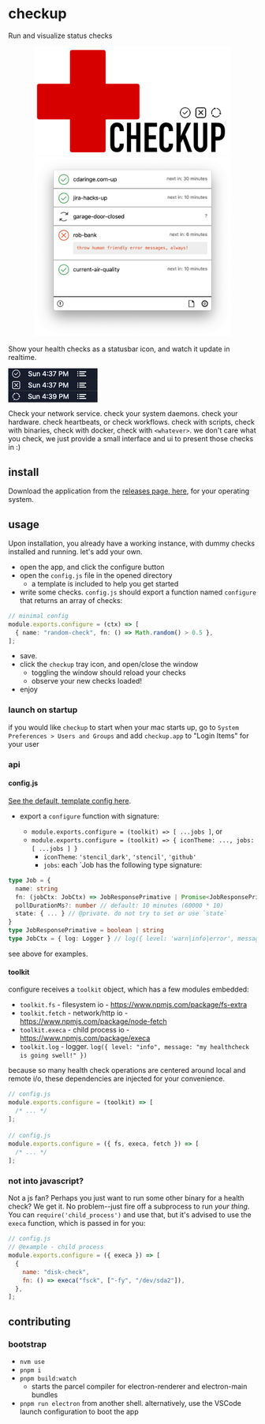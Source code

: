 # checkup

Run and visualize status checks

<div style='text-align: center;width: 100%; margin: auto;'>
  <img width='400px' src='./img/checkup.png' />
</div>
<div style='text-align: center;width: 100%; margin: auto;'>
  <img width='400px' src='./img/window.png' />
</div>

Show your health checks as a statusbar icon, and watch it update in realtime.

<img style="display: block" src='./img/menubar_success.png' />
<img style="display: block" src='./img/menubar_fail.png' />
<img style="display: block" src='./img/menubar_busy.png' />

Check your network service. check your system daemons. check your hardware. check heartbeats, or check workflows. check with scripts, check with binaries, check with docker, check with `<whatever>`. we don't care what you check, we just provide a small interface and ui to present those checks in :)

## install

Download the application from the [releases page, here](https://github.com/dino-dna/checkup/releases), for your operating system.

## usage

Upon installation, you already have a working instance, with dummy checks installed and running. let's add your own.

- open the app, and click the configure button
- open the `config.js` file in the opened directory
  - a template is included to help you get started
- write some checks. `config.js` should export a function named `configure` that returns an array of checks:

```ts
// minimal config
module.exports.configure = (ctx) => [
  { name: "random-check", fn: () => Math.random() > 0.5 },
];
```

- save.
- click the `checkup` tray icon, and open/close the window
  - toggling the window should reload your checks
  - observe your new checks loaded!
- enjoy

### launch on startup

if you would like `checkup` to start when your mac starts up, go to `System Preferences > Users and Groups` and add `checkup.app` to "Login Items" for your user

### api

#### config.js

[See the default, template config here](src/configure.template.js).

- export a `configure` function with signature:

  - `module.exports.configure = (toolkit) => [ ...jobs ]`, or
  - `module.exports.configure = (toolkit) => { iconTheme: ..., jobs: [ ...jobs ] }`
    - `iconTheme`: `'stencil_dark'`, `'stencil'`, `'github'`
    - `jobs`: each `Job has the following type signature:

```ts
type Job = {
  name: string
  fn: (jobCtx: JobCtx) => JobResponsePrimative | Promise<JobResponsePrimative>
  pollDurationMs?: number // default: 10 minutes (60000 * 10)
  state: { ... } // @private. do not try to set or use `state`
}
type JobResponsePrimative = boolean | string
type JobCtx = { log: Logger } // log({ level: 'warn|info|error', message: 'my job is the best!' })
```

see above for examples.

#### toolkit

configure receives a `toolkit` object, which has a few modules embedded:

- `toolkit.fs` - filesystem io - https://www.npmjs.com/package/fs-extra
- `toolkit.fetch` - network/http io - https://www.npmjs.com/package/node-fetch
- `toolkit.execa` - child process io - https://www.npmjs.com/package/execa
- `toolkit.log` - logger. `log({ level: "info", message: "my healthcheck is going swell!" })`

because so many health check operations are centered around local and remote i/o, these dependencies are injected for your convenience.

```js
// config.js
module.exports.configure = (toolkit) => [
  /* ... */
];

// config.js
module.exports.configure = ({ fs, execa, fetch }) => [
  /* ... */
];
```

### not into javascript?

Not a js fan? Perhaps you just want to run some other binary for a health check?
We get it. No problem--just fire off a subprocess to run _your thing_.
You can `require('child_process')` and use that, but it's advised to use the
`execa` function, which is passed in for you:

```js
// config.js
// @example - child process
module.exports.configure = ({ execa }) => [
  {
    name: "disk-check",
    fn: () => execa("fsck", ["-fy", "/dev/sda2"]),
  },
];
```

## contributing

### bootstrap

- `nvm use`
- `pnpm i`
- `pnpm build:watch`
  - starts the parcel compiler for electron-renderer and electron-main bundles
- `pnpm run electron` from another shell. alternatively, use the VSCode launch configuration to boot the app
